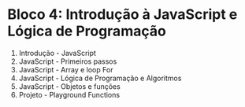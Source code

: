 # Bloco 4: Introdução à JavaScript e Lógica de Programação
1. Introdução - JavaScript
1. JavaScript - Primeiros passos
2. JavaScript - Array e loop For
3. JavaScript - Lógica de Programação e Algoritmos
4. JavaScript - Objetos e funções
5. Projeto - Playground Functions
